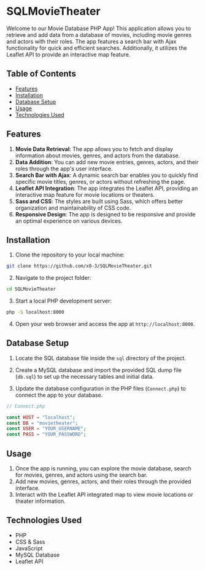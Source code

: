 # SQLMovieTheater

Welcome to our Movie Database PHP App! This application allows you to retrieve and add data from a database of movies, including movie genres and actors with their roles. The app features a search bar with Ajax functionality for quick and efficient searches. Additionally, it utilizes the Leaflet API to provide an interactive map feature.

## Table of Contents
- [Features](#features)
- [Installation](#installation)
- [Database Setup](#database-setup)
- [Usage](#usage)
- [Technologies Used](#technologies-used)

## Features
1. **Movie Data Retrieval**: The app allows you to fetch and display information about movies, genres, and actors from the database.
2. **Data Addition**: You can add new movie entries, genres, actors, and their roles through the app's user interface.
3. **Search Bar with Ajax**: A dynamic search bar enables you to quickly find specific movie titles, genres, or actors without refreshing the page.
4. **Leaflet API Integration**: The app integrates the Leaflet API, providing an interactive map feature for movie locations or theaters.
5. **Sass and CSS**: The styles are built using Sass, which offers better organization and maintainability of CSS code.
6. **Responsive Design**: The app is designed to be responsive and provide an optimal experience on various devices.

## Installation
1. Clone the repository to your local machine:

```bash
git clone https://github.com/x0-3/SQLMovieTheater.git
```

2. Navigate to the project folder:

```bash
cd SQLMovieTheater
```

3. Start a local PHP development server:

```bash
php -S localhost:8000
```

4. Open your web browser and access the app at `http://localhost:8000`.

## Database Setup
1. Locate the SQL database file inside the `sql` directory of the project.

2. Create a MySQL database and import the provided SQL dump file (`db.sql`) to set up the necessary tables and initial data.

3. Update the database configuration in the PHP files (`Connect.php`) to connect the app to your database.

```php
// Connect.php

const HOST = "localhost";
const DB = "movietheater";
const USER = "YOUR_USERNAME";
const PASS = "YOUR_PASSWORD";
```

## Usage
1. Once the app is running, you can explore the movie database, search for movies, genres, and actors using the search bar.
2. Add new movies, genres, actors, and their roles through the provided interface.
3. Interact with the Leaflet API integrated map to view movie locations or theater information.

## Technologies Used
- PHP
- CSS & Sass
- JavaScript
- MySQL Database
- Leaflet API

